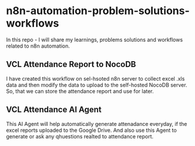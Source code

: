# n8n-automation-problem-solutions-workflows
In this repo - I will share my learnings, problems solutions and workflows related to n8n automation.

## VCL Attendance Report to NocoDB
I have created this workflow on sel-hsoted n8n server to collect excel .xls data and then modify the data to upload to the self-hosted NocoDB server. So, that we can store the attendance report and use for later.

## VCL Attendance AI Agent
This AI Agent will help automatically generate attenadance everyday, if the excel reports uploaded to the Google Drive. And also use this Agent to generate or ask any qhuestions realted to attendance report.
